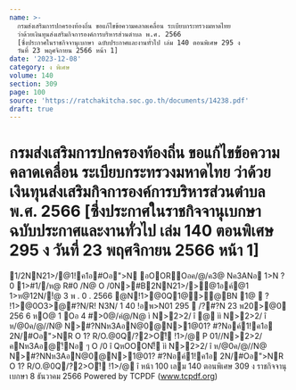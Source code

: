 ```yaml
---
name: >-
  กรมส่งเสริมการปกครองท้องถิ่น ขอแก้ไขข้อความคลาดเคลื่อน ระเบียบกระทรวงมหาดไทย
  ว่าด้วยเงินทุนส่งเสริมกิจการองค์การบริหารส่วนตำบล พ.ศ. 2566
  [ซึ่งประกาศในราชกิจจานุเบกษา ฉบับประกาศและงานทั่วไป เล่ม 140 ตอนพิเศษ 295 ง
  วันที่ 23 พฤศจิกายน 2566 หน้า 1]
date: '2023-12-08'
category: ง พิเศษ
volume: 140
section: 309
page: 100
source: 'https://ratchakitcha.soc.go.th/documents/14238.pdf'
draft: true
---
```


# กรมส่งเสริมการปกครองท้องถิ่น ขอแก้ไขข้อความคลาดเคลื่อน ระเบียบกระทรวงมหาดไทย ว่าด้วยเงินทุนส่งเสริมกิจการองค์การบริหารส่วนตำบล พ.ศ. 2566 [ซึ่งประกาศในราชกิจจานุเบกษา ฉบับประกาศและงานทั่วไป เล่ม 140 ตอนพิเศษ 295 ง วันที่ 23 พฤศจิกายน 2566 หน้า 1]

1/2NN21>/@1!ค1อ#Oอ">N อOOROอค/@/ค3@ Nค3ANอ 1>N ? 0 1>#1//ห@ R#0 /N@ O /0N>#B2NN21>/>@1อค์@1 1>ห@12N/!ํ@ 3 พ . 0 . 2566 @N!1>@0Q1@>@BN 1@  ? !1>@0O3>@#?N/R! N3N/ 1 40 !อพ>N01 295  /?#?N 23 พ20>@0 256 6 หO@ 1 Oอ 4 #>0@/คํ@/N@ ì N>2>2/ î @ ìì N>2>2/ î ห/@0ค/@//N@ N>#?NNห3AอN@0@N>1@01? #?Nอค์1!ค1อ 2N/#Oอ">NR O 1? R/O.@0Q/?2>O!ี !1>/@ P 01//N>2>2/ คNห3Aอ@!ีNอ ๆ O /0 î QหOOON!็ ìì N>2>2/ î ห/@0ค/@//N@ N>#?NNห3AอN@0@N>1@01? #?Nอค์1!ค1อ 2N/#Oอ">NR O 1? R/O.@0Q/?2>O!ี !1>/@ î หน้า 100 เลม 140 ตอนพิเศษ 309 ง ราชกิจจานุเบกษา 8 ธันวาคม 2566 Powered by TCPDF (www.tcpdf.org)
